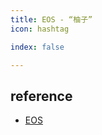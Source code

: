 ```yaml
---
title: EOS - “柚子”
icon: hashtag

index: false

---
```


## reference

- [EOS](https://eosnetwork.com)